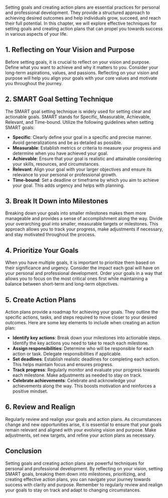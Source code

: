 
Setting goals and creating action plans are essential practices for personal and professional development. They provide a structured approach to achieving desired outcomes and help individuals grow, succeed, and reach their full potential. In this chapter, we will explore effective techniques for setting goals and creating action plans that can propel you towards success in various aspects of your life.

1\. Reflecting on Your Vision and Purpose
----------------------------------------

Before setting goals, it is crucial to reflect on your vision and purpose. Define what you want to achieve and why it matters to you. Consider your long-term aspirations, values, and passions. Reflecting on your vision and purpose will help you align your goals with your core values and motivate you throughout the journey.

2\. SMART Goal Setting Technique
-------------------------------

The SMART goal setting technique is widely used for setting clear and actionable goals. SMART stands for Specific, Measurable, Achievable, Relevant, and Time-bound. Utilize the following guidelines when setting SMART goals:

* **Specific**: Clearly define your goal in a specific and precise manner. Avoid generalizations and be as detailed as possible.
* **Measurable**: Establish metrics or criteria to measure your progress and determine when you have achieved your goal.
* **Achievable**: Ensure that your goal is realistic and attainable considering your skills, resources, and circumstances.
* **Relevant**: Align your goal with your larger objectives and ensure its relevance to your personal or professional growth.
* **Time-bound**: Set a deadline or timeframe by which you aim to achieve your goal. This adds urgency and helps with planning.

3\. Break It Down into Milestones
--------------------------------

Breaking down your goals into smaller milestones makes them more manageable and provides a sense of accomplishment along the way. Divide your overarching goal into smaller, measurable targets or milestones. This approach allows you to track your progress, make adjustments if necessary, and stay motivated throughout the process.

4\. Prioritize Your Goals
------------------------

When you have multiple goals, it is important to prioritize them based on their significance and urgency. Consider the impact each goal will have on your personal and professional development. Order your goals in a way that allows you to focus on the most critical ones first while maintaining a balance between short-term and long-term objectives.

5\. Create Action Plans
----------------------

Action plans provide a roadmap for achieving your goals. They outline the specific actions, tasks, and steps required to move closer to your desired outcomes. Here are some key elements to include when creating an action plan:

* **Identify key actions**: Break down your milestones into actionable steps. Identify the key actions you need to take to reach each milestone.
* **Assign responsibilities**: Determine who will be responsible for each action or task. Delegate responsibilities if applicable.
* **Set deadlines**: Establish realistic deadlines for completing each action. This helps maintain focus and ensures progress.
* **Track progress**: Regularly monitor and evaluate your progress towards each milestone. Make adjustments as needed to stay on track.
* **Celebrate achievements**: Celebrate and acknowledge your achievements along the way. This boosts motivation and reinforces a positive mindset.

6\. Review and Realign
---------------------

Regularly review and realign your goals and action plans. As circumstances change and new opportunities arise, it is essential to ensure that your goals remain relevant and aligned with your evolving vision and purpose. Make adjustments, set new targets, and refine your action plans as necessary.

Conclusion
----------

Setting goals and creating action plans are powerful techniques for personal and professional development. By reflecting on your vision, setting SMART goals, breaking them down into milestones, prioritizing, and creating effective action plans, you can navigate your journey towards success with clarity and purpose. Remember to regularly review and realign your goals to stay on track and adapt to changing circumstances.
